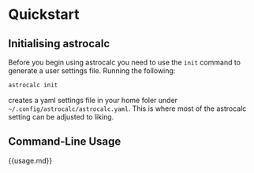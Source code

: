 # Quickstart

## Initialising astrocalc

Before you begin using astrocalc you need to use the `init` command to generate a user settings file. Running the following:

```bash
astrocalc init
```

creates a yaml settings file in your home foler under `~/.config/astrocalc/astrocalc.yaml`. This is where most of the astrocalc setting can be adjusted to liking.

<!-- Once created, open the settings file in any text editor and follow the in-file instructions to populate the missing settings values (usually given an ``XXX`` placeholder).  -->

## Command-Line Usage

{{usage.md}}

